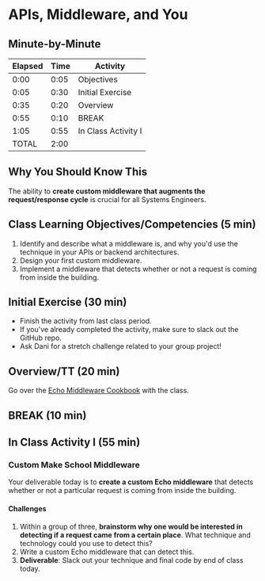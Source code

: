 # APIs, Middleware, and You

## Minute-by-Minute

| **Elapsed** | **Time**  | **Activity**              |
| ----------- | --------- | ------------------------- |
| 0:00        | 0:05      | Objectives                |
| 0:05        | 0:30      | Initial Exercise          |
| 0:35        | 0:20      | Overview                  |
| 0:55        | 0:10      | BREAK                     |
| 1:05        | 0:55      | In Class Activity I       |
| TOTAL       | 2:00      |                           |

## Why You Should Know This

The ability to **create custom middleware that augments the request/response cycle** is crucial for all Systems Engineers.

## Class Learning Objectives/Competencies (5 min)

1. Identify and describe what a middleware is, and why you'd use the technique in your APIs or backend architectures.
1. Design your first custom middleware.
1. Implement a middleware that detects whether or not a request is coming from inside the building.

## Initial Exercise (30 min)

- Finish the activity from last class period.
- If you've already completed the activity, make sure to slack out the GitHub repo.
- Ask Dani for a stretch challenge related to your group project!

## Overview/TT (20 min)

Go over the [Echo Middleware Cookbook](https://echo.labstack.com/cookbook/middleware) with the class.

## BREAK (10 min)

## In Class Activity I (55 min)

### Custom Make School Middleware

Your deliverable today is to **create a custom Echo middleware** that detects whether or not a particular request is coming from inside the building.

#### Challenges

1. Within a group of three, **brainstorm why one would be interested in detecting if a request came from a certain place**. What technique and technology could you use to detect this?
1. Write a custom Echo middleware that can detect this.
1. **Deliverable**: Slack out your technique and final code by end of class today.
